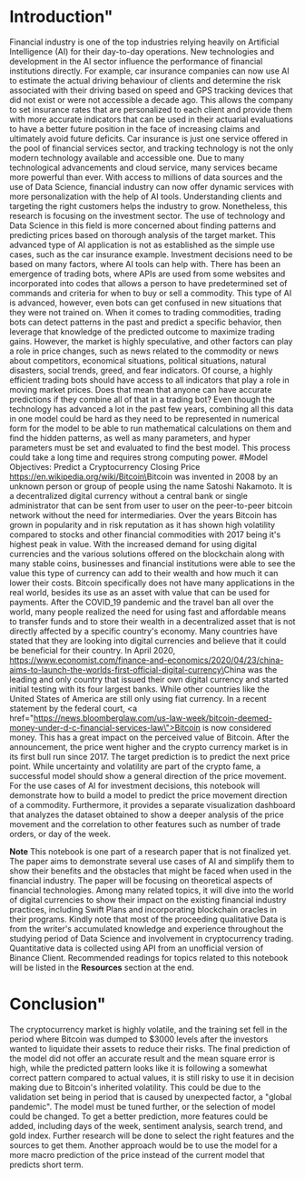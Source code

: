 # Introduction"
 Financial industry is one of the top industries relying heavily on Artificial Intelligence (AI) for their day-to-day operations.  New technologies and development in the AI sector influence the performance of financial institutions directly.  For example, car insurance companies can now use AI to estimate the actual driving behaviour of clients and determine the risk associated with their driving based on speed and GPS tracking devices that did not exist or were not accessible a decade ago. This allows the company to set insurance rates that are personalized to each client and provide them with more accurate indicators that can be used in their actuarial evaluations to have a better future position in the face of increasing claims and ultimately avoid future deficits.  Car insurance is just one service offered in the pool of financial services sector, and tracking technology is not the only modern technology available and accessible one.  Due to many technological advancements and cloud service, many services became more powerful than ever.  With access to millions of data sources and the use of Data Science, financial industry can now offer dynamic services with more personalization with the help of AI tools.
 Understanding clients and targeting the right customers helps the industry to grow.  Nonetheless, this research is focusing on the investment sector.  The use of technology and Data Science in this field is more concerned about finding patterns and predicting prices based on thorough analysis of the target market.  This advanced type of AI application is not as established as the simple use cases, such as the car insurance example.  Investment decisions need to be based on many factors, where AI tools can help with.  There has been an emergence of trading bots, where APIs are used from some websites and incorporated into codes that allows a person to have predetermined set of commands and criteria for when to buy or sell a commodity.  This type of AI is advanced, however, even bots can get confused in new situations that they were not trained on.
  When it comes to trading commodities, trading bots can detect patterns in the past and predict a specific behavior, then leverage that knowledge of the predicted outcome to maximize trading gains.  However, the market is highly speculative, and other factors can play a role in price changes, such as news related to the commodity or news about competitors, economical situations, political situations, natural disasters, social trends, greed, and fear indicators.  Of course, a highly efficient trading bots should have access to all indicators that play a role in moving market prices. Does that mean that anyone can have accurate predictions if they combine all of that in a trading bot?  Even though the technology has advanced a lot in the past few years, combining all this data in one model could be hard as they need to be represented in numerical form for the model to be able to run mathematical calculations on them and find the hidden patterns, as well as many parameters, and hyper parameters must be set and evaluated to find the best model.  This process could take a long time and requires strong computing power.
#Model Objectives: Predict a Cryptocurrency Closing Price
<https://en.wikipedia.org/wiki/Bitcoin\>Bitcoin was invented in 2008 by an unknown person or group of people using the name Satoshi Nakamoto. It is a decentralized digital currency without a central bank or single administrator that can be sent from user to user on the peer-to-peer bitcoin network without the need for intermediaries.
  Over the years Bitcoin has grown in popularity and in risk reputation as it has shown high volatility compared to stocks and other financial commodities with 2017 being it's highest peak in value. With the increased demand for using digital currencies and the various solutions offered on the blockchain along with many stable coins, businesses and financial institutions were able to see the value this type of currency can add to their wealth and how much it can lower their costs.  Bitcoin specifically does not have many applications in the real world, besides its use as an asset with value that can be used for payments.
  After the COVID_19 pandemic and the travel ban all over the world, many people realized the need for using fast and affordable means to transfer funds and to store their wealth in a decentralized asset that is not directly affected by a specific country's economy.  Many countries have stated that they are looking into digital currencies and believe that it could be beneficial for their country.  In April 2020, <https://www.economist.com/finance-and-economics/2020/04/23/china-aims-to-launch-the-worlds-first-official-digital-currency\>China was the leading and only country that issued their own digital currency and started initial testing with its four largest banks.  While other countries like the United States of America are still only using fiat currency. In a recent statement by the federal court, <a href=\"https://news.bloomberglaw.com/us-law-week/bitcoin-deemed-money-under-d-c-financial-services-law\">Bitcoin</a> is now considered money.  This has a great impact on the perceived value of Bitcoin.  After the announcement, the price went higher and the crypto currency market is in its first bull run since 2017.
  The target prediction is to predict the next price point.  While uncertainty and volatility are part of the crypto fame, a successful model should show a general direction of the price movement.
  For the use cases of AI for investment decisions, this notebook will demonstrate how to build a model to predict the price movement direction of a commodity. Furthermore, it provides a separate visualization dashboard that analyzes the dataset obtained to show a deeper analysis of the price movement and the correlation to other features such as number of trade orders, or day of the week.
 
 **Note** 
  This notebook is one part of a research paper that is not finalized yet.  The paper aims to demonstrate several use cases of AI and simplify them to show their benefits and the obstacles that might be faced when used in the financial industry.  The paper will be focusing on theoretical aspects of financial technologies.  Among many related topics, it will dive into the world of digital currencies to show their impact on the existing financial industry practices, including Swift Plans and incorporating blockchain oracles in their programs.
  Kindly note that most of the proceeding qualitative Data is from the writer's accumulated knowledge and experience throughout the studying period of Data Science and involvement in cryptocurrency trading. Quantitative data is collected using API from an unofficial version of Binance Client.  Recommended readings for topics related to this notebook will be listed in the **Resources** section at the end.


# Conclusion"
  The cryptocurrency market is highly volatile, and the training set fell in the period where Bitcoin was dumped to $3000 levels after the investors wanted to liquidate their assets to reduce their risks.  The final prediction of the model did not offer an accurate result and the mean square error is high, while the predicted pattern looks like it is following a somewhat correct pattern compared to actual values, it is still risky to use it in decision making due to Bitcoin's inherited volatility. This could be due to the validation set being in period that is caused by unexpected factor, a "global pandemic".
  The model must be tuned further, or the selection of model could be changed.  To get a better prediction, more features could be added, including days of the week, sentiment analysis, search trend, and gold index.  Further research will be done to select the right features and the sources to get them.  Another approach would be to use the model for a more macro prediction of the price instead of the current model that predicts short term.
